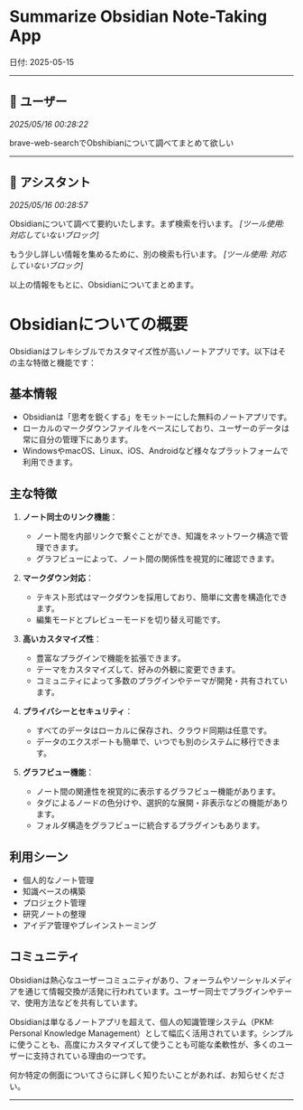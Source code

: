 # Summarize Obsidian Note-Taking App

日付: 2025-05-15

---

## 👤 ユーザー
*2025/05/16 00:28:22*

brave-web-searchでObshibianについて調べてまとめて欲しい

---

## 🤖 アシスタント
*2025/05/16 00:28:57*

Obsidianについて調べて要約いたします。まず検索を行います。
*[ツール使用: 対応していないブロック]*



もう少し詳しい情報を集めるために、別の検索も行います。
*[ツール使用: 対応していないブロック]*



以上の情報をもとに、Obsidianについてまとめます。

# Obsidianについての概要

Obsidianはフレキシブルでカスタマイズ性が高いノートアプリです。以下はその主な特徴と機能です：

## 基本情報

- Obsidianは「思考を鋭くする」をモットーにした無料のノートアプリです。
- ローカルのマークダウンファイルをベースにしており、ユーザーのデータは常に自分の管理下にあります。
- WindowsやmacOS、Linux、iOS、Androidなど様々なプラットフォームで利用できます。

## 主な特徴

1. **ノート同士のリンク機能**：
   - ノート間を内部リンクで繋ぐことができ、知識をネットワーク構造で管理できます。
   - グラフビューによって、ノート間の関係性を視覚的に確認できます。

2. **マークダウン対応**：
   - テキスト形式はマークダウンを採用しており、簡単に文書を構造化できます。
   - 編集モードとプレビューモードを切り替え可能です。

3. **高いカスタマイズ性**：
   - 豊富なプラグインで機能を拡張できます。
   - テーマをカスタマイズして、好みの外観に変更できます。
   - コミュニティによって多数のプラグインやテーマが開発・共有されています。

4. **プライバシーとセキュリティ**：
   - すべてのデータはローカルに保存され、クラウド同期は任意です。
   - データのエクスポートも簡単で、いつでも別のシステムに移行できます。

5. **グラフビュー機能**：
   - ノート間の関連性を視覚的に表示するグラフビュー機能があります。
   - タグによるノードの色分けや、選択的な展開・非表示などの機能があります。
   - フォルダ構造をグラフビューに統合するプラグインもあります。

## 利用シーン

- 個人的なノート管理
- 知識ベースの構築
- プロジェクト管理
- 研究ノートの整理
- アイデア管理やブレインストーミング

## コミュニティ

Obsidianは熱心なユーザーコミュニティがあり、フォーラムやソーシャルメディアを通じて情報交換が活発に行われています。ユーザー同士でプラグインやテーマ、使用方法などを共有しています。

Obsidianは単なるノートアプリを超えて、個人の知識管理システム（PKM: Personal Knowledge Management）として幅広く活用されています。シンプルに使うことも、高度にカスタマイズして使うことも可能な柔軟性が、多くのユーザーに支持されている理由の一つです。

何か特定の側面についてさらに詳しく知りたいことがあれば、お知らせください。

---
